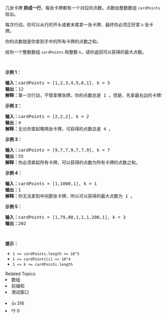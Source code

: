 <p>几张卡牌<strong> 排成一行</strong>，每张卡牌都有一个对应的点数。点数由整数数组 <code>cardPoints</code> 给出。</p>

<p>每次行动，你可以从行的开头或者末尾拿一张卡牌，最终你必须正好拿 <code>k</code> 张卡牌。</p>

<p>你的点数就是你拿到手中的所有卡牌的点数之和。</p>

<p>给你一个整数数组 <code>cardPoints</code> 和整数 <code>k</code>，请你返回可以获得的最大点数。</p>

<p>&nbsp;</p>

<p><strong>示例 1：</strong></p>

<pre><strong>输入：</strong>cardPoints = [1,2,3,4,5,6,1], k = 3
<strong>输出：</strong>12
<strong>解释：</strong>第一次行动，不管拿哪张牌，你的点数总是 1 。但是，先拿最右边的卡牌将会最大化你的可获得点数。最优策略是拿右边的三张牌，最终点数为 1 + 6 + 5 = 12 。
</pre>

<p><strong>示例 2：</strong></p>

<pre><strong>输入：</strong>cardPoints = [2,2,2], k = 2
<strong>输出：</strong>4
<strong>解释：</strong>无论你拿起哪两张卡牌，可获得的点数总是 4 。
</pre>

<p><strong>示例 3：</strong></p>

<pre><strong>输入：</strong>cardPoints = [9,7,7,9,7,7,9], k = 7
<strong>输出：</strong>55
<strong>解释：</strong>你必须拿起所有卡牌，可以获得的点数为所有卡牌的点数之和。
</pre>

<p><strong>示例 4：</strong></p>

<pre><strong>输入：</strong>cardPoints = [1,1000,1], k = 1
<strong>输出：</strong>1
<strong>解释：</strong>你无法拿到中间那张卡牌，所以可以获得的最大点数为 1 。 
</pre>

<p><strong>示例 5：</strong></p>

<pre><strong>输入：</strong>cardPoints = [1,79,80,1,1,1,200,1], k = 3
<strong>输出：</strong>202
</pre>

<p>&nbsp;</p>

<p><strong>提示：</strong></p>

<ul> 
 <li><code>1 &lt;= cardPoints.length &lt;= 10^5</code></li> 
 <li><code>1 &lt;= cardPoints[i] &lt;= 10^4</code></li> 
 <li><code>1 &lt;= k &lt;= cardPoints.length</code></li> 
</ul>

<div><div>Related Topics</div><div><li>数组</li><li>前缀和</li><li>滑动窗口</li></div></div><br><div><li>👍 316</li><li>👎 0</li></div>